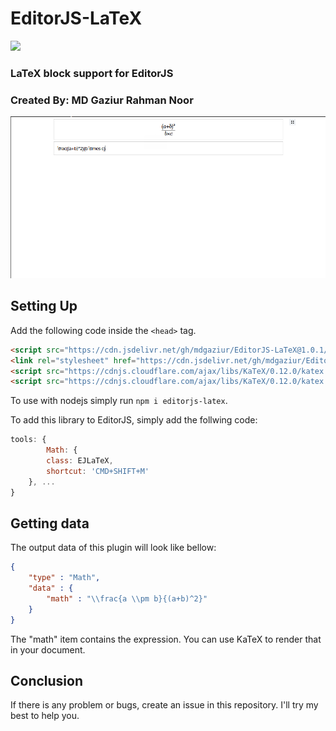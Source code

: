 # EditorJS-LaTeX
[![](https://data.jsdelivr.com/v1/package/gh/mdgaziur/EditorJS-LaTeX/badge)](https://www.jsdelivr.com/package/gh/mdgaziur/EditorJS-LaTeX)


### LaTeX block support for EditorJS
### Created By: MD Gaziur Rahman Noor

![Screenshot of EditorJS-LaTeX](./screenshot.png)

## Setting Up
Add the following code inside the ```<head>``` tag.


```html
<script src="https://cdn.jsdelivr.net/gh/mdgaziur/EditorJS-LaTeX@1.0.1/editorjs-latex.min.js"></script>
<link rel="stylesheet" href="https://cdn.jsdelivr.net/gh/mdgaziur/EditorJS-LaTeX@1.0.1/editorjs-latex.min.css">
<script src="https://cdnjs.cloudflare.com/ajax/libs/KaTeX/0.12.0/katex.min.js"></script>
<script src="https://cdnjs.cloudflare.com/ajax/libs/KaTeX/0.12.0/katex.min.css"></script>
```
To use with nodejs simply run ```npm i editorjs-latex```.


To add this library to EditorJS, simply add the follwing code:

```javascript
tools: {
        Math: {
        class: EJLaTeX,
        shortcut: 'CMD+SHIFT+M'
    }, ...
}
```


## Getting data
The output data of this plugin will look like bellow:

```json
{
    "type" : "Math",
    "data" : {
        "math" : "\\frac{a \\pm b}{(a+b)^2}"
    }
}
```

The "math" item contains the expression. You can use KaTeX to render that in your document.


## Conclusion
If there is any problem or bugs, create an issue in this repository. I'll try my best to help you.
